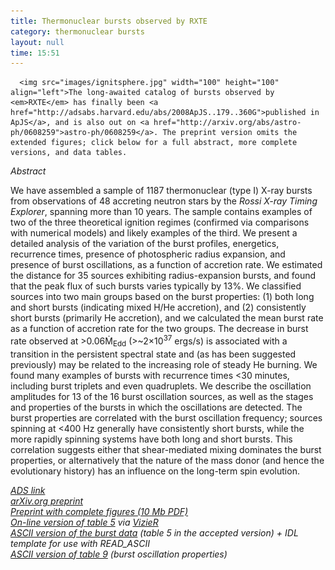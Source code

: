 ```yaml
---
title: Thermonuclear bursts observed by RXTE
category: thermonuclear bursts
layout: null
time: 15:51
---
```

<!-- converted from blosxom format post by dkg 22.1.2022 -->
<!-- created by convert.pl on Mon Jan 30 23:42:55 EST 2012 -->
<!-- converted from ../2006/08/thermonuclear-bursts-observed-by-rxte.html -->
<!-- Post timestamp Tuesday, August 15, 2006 11:51 PM -->
<!-- touch -t 200608152351 -->
<!-- Labels: 2006, 2008, papers, thermonuclear bursts -->
      <img src="images/ignitsphere.jpg" width="100" height="100" align="left">The long-awaited catalog of bursts observed by <em>RXTE</em> has finally been <a href="http://adsabs.harvard.edu/abs/2008ApJS..179..360G">published in ApJS</a>, and is also out on <a href="http://arxiv.org/abs/astro-ph/0608259">astro-ph/0608259</a>. The preprint version omits the extended figures; click below for a full abstract, more complete versions, and data tables.
<p>
<em>Abstract</em><p>
We have assembled a sample of 1187 thermonuclear (type I) X-ray bursts from observations of 48 accreting neutron stars by the <em>Rossi X-ray Timing Explorer</em>, spanning more than 10 years. The sample contains examples of two of the three theoretical ignition regimes (confirmed via comparisons with numerical models) and likely examples of the third. We present a detailed analysis of the variation of the burst profiles, energetics, recurrence times, presence of photospheric radius expansion, and presence of burst oscillations, as a function of accretion rate. We estimated the distance for 35 sources exhibiting radius-expansion bursts, and found that the peak flux of such bursts varies typically by 13%. We classified sources into two main groups based on the burst properties: (1) both long and short bursts (indicating mixed H/He accretion), and (2) consistently short bursts (primarily He accretion), and we calculated the mean burst rate as a function of accretion rate for the two groups. The decrease in burst rate observed at >0.06Ṁ<sub>Edd</sub> (>~2×10<sup>37</sup> ergs/s) is associated with a transition in the persistent spectral state and (as has been suggested previously) may be related to the increasing role of steady He burning. We found many examples of bursts with recurrence times <30 minutes, including burst triplets and even quadruplets. We describe the oscillation amplitudes for 13 of the 16 burst oscillation sources, as well as the stages and properties of the bursts in which the oscillations are detected. The burst properties are correlated with the burst oscillation frequency; sources spinning at <400 Hz generally have consistently short bursts, while the more rapidly spinning systems have both long and short bursts. This correlation suggests either that shear-mediated mixing dominates the burst properties, or alternatively that the nature of the mass donor (and hence the evolutionary history) has an influence on the long-term spin evolution.
<p>
<em><a href="http://adsabs.harvard.edu/abs/2008ApJS..179..360G">ADS link</a></em><br>
<em><a href="http://arxiv.org/abs/astro-ph/0608259">arXiv.org preprint</a></em><br>
<em><a href="http://users.monash.edu.au/~dgallow/docs/0608259v2_all.pdf">Preprint with complete figures (10 Mb PDF)</a></em><br>
<em><a href="http://vizier.u-strasbg.fr/cgi-bin/VizieR-2?-source=J/ApJS/179/360">On-line version of table 5</a> via <a href="http://vizier.inasan.ru/viz-bin/VizieR">VizieR</a></em><br>
<em><a href="http://users.monash.edu.au/~dgallow/docs/tab5.tar.gz">ASCII version of the burst data</a> (table 5 in the accepted version) + IDL template for use with READ_ASCII</em><br>
<em><a href="http://users.monash.edu.au/~dgallow/docs/tab9.dat">ASCII version of table 9</a> (burst oscillation properties)</em><p>
